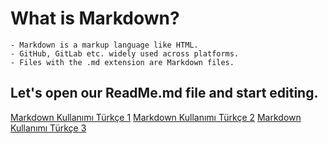 # What is Markdown?
    - Markdown is a markup language like HTML. 
    - GitHub, GitLab etc. widely used across platforms. 
    - Files with the .md extension are Markdown files.
## Let's open our ReadMe.md file and start editing.


[Markdown Kullanımı Türkçe 1](https://github.com/kaymal/Markdown)
[Markdown Kullanımı Türkçe 2](https://kodumunblogu.net/detail/markdown-kullanimi)
[Markdown Kullanımı Türkçe 3](https://medium.com/deep-learning-turkiye/t%C3%BCrk%C3%A7e-markdown-rehberi-61779d2e2a96)

